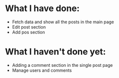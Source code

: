 # What I have done:
- Fetch data and show all the posts in the main page
- Edit post section
- Add pos section

# What I haven't done yet:
- Adding a comment section in the single post page
- Manage users and comments